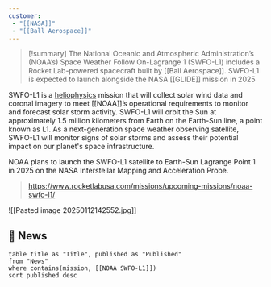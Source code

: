 ```yaml
---
customer: 
 - "[[NASA]]"
 - "[[Ball Aerospace]]"
---
```


>[!summary]
>The National Oceanic and Atmospheric Administration’s (NOAA’s) Space Weather Follow On-Lagrange 1 (SWFO-L1) includes a Rocket Lab-powered spacecraft built by [[Ball Aerospace]]. SWFO-L1 is expected to launch alongside the NASA [[GLIDE]] mission in 2025
>
SWFO-L1 is a [heliophysics](https://science.nasa.gov/heliophysics/) mission that will collect solar wind data and coronal imagery to meet [[NOAA]]’s operational requirements to monitor and forecast solar storm activity. SWFO-L1 will orbit the Sun at approximately 1.5 million kilometers from Earth on the Earth-Sun line, a point known as L1. As a next-generation space weather observing satellite, SWFO-L1 will monitor signs of solar storms and assess their potential impact on our planet's space infrastructure.
>
NOAA plans to launch the SWFO-L1 satellite to Earth-Sun Lagrange Point 1 in 2025 on the NASA Interstellar Mapping and Acceleration Probe.
>
>https://www.rocketlabusa.com/missions/upcoming-missions/noaa-swfo-l1/

![[Pasted image 20250112142552.jpg]]

## 📰 News

```dataview
table title as "Title", published as "Published"
from "News"
where contains(mission, [[NOAA SWFO-L1]])
sort published desc

```
